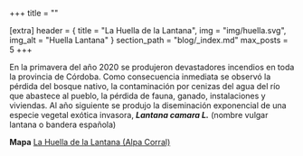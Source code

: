 +++
title = ""

[extra]
header = { title = "La Huella de la Lantana", img = "img/huella.svg", img_alt = "Huella Lantana" }
section_path = "blog/_index.md"
max_posts = 5
+++

En la primavera del año 2020 se produjeron devastadores incendios en toda la provincia de Córdoba.
Como consecuencia inmediata se observó la pérdida del bosque nativo, la contaminación por cenizas del agua del río que abastece al pueblo, la pérdida de fauna, ganado, instalaciones y viviendas.
Al año siguiente se produjo la diseminación exponencial de una especie vegetal exótica invasora, ***Lantana camara L.*** (nombre vulgar lantana o bandera española)

**Mapa** [La Huella de la Lantana (Alpa Corral)](https://mapa.libre.net.ar/huella.lantana)
